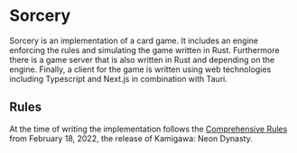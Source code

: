 # Sorcery

Sorcery is an implementation of a card game.
It includes an engine enforcing the rules and simulating the game written in Rust.
Furthermore there is a game server that is also written in Rust and depending on the engine.
Finally, a client for the game is written using web technologies including Typescript and Next.js in combination with Tauri.

## Rules

At the time of writing the implementation follows the [Comprehensive Rules](https://magic.wizards.com/en/rules) from February 18, 2022, the release of Kamigawa: Neon Dynasty.
